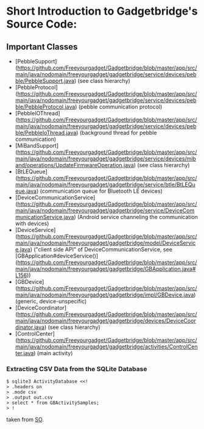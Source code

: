 # Short Introduction to Gadgetbridge's Source Code:
## Important Classes
- [PebbleSupport] (https://github.com/Freeyourgadget/Gadgetbridge/blob/master/app/src/main/java/nodomain/freeyourgadget/gadgetbridge/service/devices/pebble/PebbleSupport.java) (see class hierarchy)
- [PebbleProtocol] (https://github.com/Freeyourgadget/Gadgetbridge/blob/master/app/src/main/java/nodomain/freeyourgadget/gadgetbridge/service/devices/pebble/PebbleProtocol.java) (pebble communication protocol)
- [PebbleIOThread] (https://github.com/Freeyourgadget/Gadgetbridge/blob/master/app/src/main/java/nodomain/freeyourgadget/gadgetbridge/service/devices/pebble/PebbleIoThread.java) (background thread for pebble communication)
- [MiBandSupport] (https://github.com/Freeyourgadget/Gadgetbridge/blob/master/app/src/main/java/nodomain/freeyourgadget/gadgetbridge/service/devices/miband/operations/UpdateFirmwareOperation.java) (see class hierarchy)
- [BtLEQueue] (https://github.com/Freeyourgadget/Gadgetbridge/blob/master/app/src/main/java/nodomain/freeyourgadget/gadgetbridge/service/btle/BtLEQueue.java) (communication queue for Bluetooth LE devices)
- [DeviceCommunicationService] (https://github.com/Freeyourgadget/Gadgetbridge/blob/master/app/src/main/java/nodomain/freeyourgadget/gadgetbridge/service/DeviceCommunicationService.java) (Android service channeling the communication with devices)
- [DeviceService] (https://github.com/Freeyourgadget/Gadgetbridge/blob/master/app/src/main/java/nodomain/freeyourgadget/gadgetbridge/model/DeviceService.java) ("client side API" of DeviceCommunicationService, see [GBApplication#deviceService()] (https://github.com/Freeyourgadget/Gadgetbridge/blob/master/app/src/main/java/nodomain/freeyourgadget/gadgetbridge/GBApplication.java#L156))
- [GBDevice] (https://github.com/Freeyourgadget/Gadgetbridge/blob/master/app/src/main/java/nodomain/freeyourgadget/gadgetbridge/impl/GBDevice.java) (generic, device-unspecific)
- [DeviceCoordinator] (https://github.com/Freeyourgadget/Gadgetbridge/blob/master/app/src/main/java/nodomain/freeyourgadget/gadgetbridge/devices/DeviceCoordinator.java) (see class hierarchy)
- [ControlCenter] (https://github.com/Freeyourgadget/Gadgetbridge/blob/master/app/src/main/java/nodomain/freeyourgadget/gadgetbridge/activities/ControlCenter.java) (main activity)

### Extracting CSV Data from the SQLite Database

```
$ sqlite3 ActivityDatabase <<!
> .headers on
> .mode csv
> .output out.csv
> select * from GBActivitySamples;
> !
```

taken from [SO](http://stackoverflow.com/questions/5776660/export-from-sqlite-to-csv-using-shell-script).